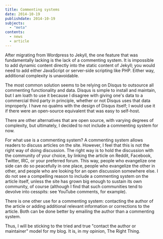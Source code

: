```yaml
---
title: Commenting systems
date: 2014-10-19
publishdate: 2014-10-19
subjects:
  - "meta"
contents:
  - news
  - article
---
```


After migrating from Wordpress to Jekyll, the one feature that was
fundamentally lacking is the lack of a commenting system.  It is
impossible to add dynamic content directly into the static content of
Jekyll; you would need to add either JavaScript or server-side scripting
like PHP.  Either way, additional complexity is unavoidable.

The most common solution seems to be relying on Disqus to outsource all
commenting functionality and data.  Disqus is simple to install and
maintain, but I am loath to use it because I disagree with giving one's
data to a commercial third party in principle, whether or not Disqus
uses that data improperly.  I have no qualms with the design of Disqus
itself; I would use it if there were an open-source equivalent that was
easy to self-host.

There are other alternatives that are open source, with varying degrees
of complexity, but ultimately, I decided to not include a commenting
system for now.

For what use is a commenting system?  A commenting system allows readers
to discuss articles on the site.  However, I feel that this is not the
right way of doing discussion.  The right way is to hold the discussion
with the community of your choice, by linking the article on Reddit,
Facebook, Twitter, IRC, or your preferred forum.  This way, people who
evangelize one side can do so peacefully in one place, people who
evangelize the other in other, and people who are looking for an open
discussion somewhere else.  I do not see a compelling reason to include
a commenting system on the article itself, unless the site has grown big
enough to sustain its own community, of course (although I find that
such communities tend to devolve into cesspits: see
YouTube comments, for example).

There is one other use for a commenting system: contacting the author of
the article or adding additional relevant information or corrections to
the article.  Both can be done better by emailing the author than
a commenting system.

Thus, I will be sticking to the tried and true "contact the author or
maintainer" model for my blog.  It is, in my opinion, The Right Thing.
